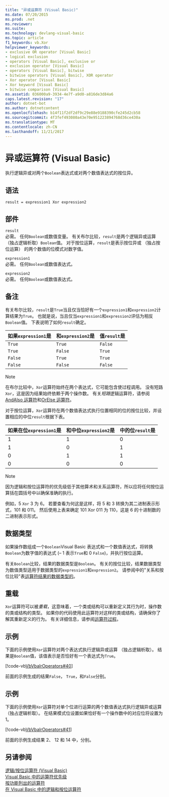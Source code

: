 ```yaml
---
title: "异或运算符 (Visual Basic)"
ms.date: 07/20/2015
ms.prod: .net
ms.reviewer: 
ms.suite: 
ms.technology: devlang-visual-basic
ms.topic: article
f1_keywords: vb.Xor
helpviewer_keywords:
- exclusive OR operator [Visual Basic]
- logical exclusion
- operators [Visual Basic], exclusive or
- exclusion operator [Visual Basic]
- operators [Visual Basic], bitwise
- bitwise operators [Visual Basic], XOR operator
- Xor operator [Visual Basic]
- Xor keyword [Visual Basic]
- bitwise comparison [Visual Basic]
ms.assetid: 036000a9-3934-4e7f-a9d0-a816de3d84a6
caps.latest.revision: "17"
author: dotnet-bot
ms.author: dotnetcontent
ms.openlocfilehash: b14f11f2df2df9c29e88e9188390cfe245d2cb58
ms.sourcegitcommit: 4f3fef493080a43e70e951223894768d36ce430a
ms.translationtype: MT
ms.contentlocale: zh-CN
ms.lasthandoff: 11/21/2017
---
```

# <a name="xor-operator-visual-basic"></a>异或运算符 (Visual Basic)
执行逻辑异或对两个`Boolean`表达式或对两个数值表达式的按位异。  
  
## <a name="syntax"></a>语法  
  
```  
result = expression1 Xor expression2  
```  
  
## <a name="parts"></a>部件  
 `result`  
 必需。 任何`Boolean`或数值变量。 有关布尔比较，`result`是两个逻辑异或运算 （独占逻辑析取）`Boolean`值。 对于按位运算，`result`是表示按位异或 （独占按位运算） 的两个数值的位模式对数字值。  
  
 `expression1`  
 必需。 任何`Boolean`或数值表达式。  
  
 `expression2`  
 必需。 任何`Boolean`或数值表达式。  
  
## <a name="remarks"></a>备注  
 有关布尔比较，`result`是`True`当且仅当恰好有一个`expression1`和`expression2`计算结果为`True`。 也就是说，当且仅当`expression1`和`expression2`评估为相反`Boolean`值。 下表说明了如何`result`确定。  
  
|如果`expression1`是|和`expression2`是|值`result`是|  
|-------------------------|--------------------------|------------------------------|  
|`True`|`True`|`False`|  
|`True`|`False`|`True`|  
|`False`|`True`|`True`|  
|`False`|`False`|`False`|  
  
> [!NOTE]
>  在布尔比较中，`Xor`运算符始终在两个表达式，它可能包含使过程调用。 没有短路`Xor`，这是因为结果始终依赖于两个操作数。 有关*短路*逻辑运算符，请参阅[AndAlso 运算符](../../../visual-basic/language-reference/operators/andalso-operator.md)和[OrElse 运算符](../../../visual-basic/language-reference/operators/orelse-operator.md)。  
  
 对于按位运算，`Xor`运算符在两个数值表达式执行位置相同的位的按位比较，并设置相应的中位`result`根据下表。  
  
|如果在位`expression1`是|和中位`expression2`是|中的位`result`是|  
|--------------------------------|---------------------------------|----------------------------|  
|1|1|0|  
|1|0|1|  
|0|1|1|  
|0|0|0|  
  
> [!NOTE]
>  因为逻辑和按位运算符的优先级低于其他算术和关系运算符，所以应将任何按位运算括在圆括号中以确保准确的执行。  
  
 例如，5 `Xor` 3 为 6。 若要查看为何这是这样，将 5 和 3 转换为其二进制表示形式，101 和 011。 然后使用上表来确定 101 Xor 011 为 110，这是 6 的十进制数的二进制表示形式。  
  
## <a name="data-types"></a>数据类型  
 如果操作数组成一个`Boolean`Visual Basic 表达式和一个数值表达式，将转换`Boolean`为数字值的表达式 (– 1 表示`True`和 0 `False`)，并执行按位运算。  
  
 有关`Boolean`比较，结果的数据类型是`Boolean`。 有关的按位比较，结果数据类型为数值类型适用于数据类型的`expression1`和`expression2`。 请参阅中的"关系和按位比较"表[运算符结果的数据类型的](../../../visual-basic/language-reference/operators/data-types-of-operator-results.md)。  
  
## <a name="overloading"></a>重载  
 `Xor`运算符可以被*重载*，这意味着，一个类或结构可以重新定义其行为时，操作数的类或结构的类型。 如果你的代码使用此运算符对这样的类或结构，请确保你了解其重新定义的行为。 有关详细信息，请参阅[运算符过程](../../../visual-basic/programming-guide/language-features/procedures/operator-procedures.md)。  
  
## <a name="example"></a>示例  
 下面的示例使用`Xor`运算符对两个表达式执行逻辑异或运算 （独占逻辑析取）。 结果是`Boolean`值，该值表示是否恰好有一个表达式为`True`。  
  
 [!code-vb[VbVbalrOperators#40](../../../visual-basic/language-reference/operators/codesnippet/VisualBasic/xor-operator_1.vb)]  
  
 前面的示例生成的结果`False`， `True`，和`False`分别。  
  
## <a name="example"></a>示例  
 下面的示例使用`Xor`运算符对单个位进行运算的两个数值表达式执行逻辑异或运算 （独占逻辑析取）。 在结果模式位设置如果恰好有一个操作数中的对应位将设置为 1。  
  
 [!code-vb[VbVbalrOperators#41](../../../visual-basic/language-reference/operators/codesnippet/VisualBasic/xor-operator_2.vb)]  
  
 前面的示例生成结果 2、 12 和 14 中，分别。  
  
## <a name="see-also"></a>另请参阅  
 [逻辑/按位运算符 (Visual Basic)](../../../visual-basic/language-reference/operators/logical-bitwise-operators.md)  
 [Visual Basic 中的运算符优先级](../../../visual-basic/language-reference/operators/operator-precedence.md)  
 [按功能列出的运算符](../../../visual-basic/language-reference/operators/operators-listed-by-functionality.md)  
 [在 Visual Basic 中的逻辑和按位运算符](../../../visual-basic/programming-guide/language-features/operators-and-expressions/logical-and-bitwise-operators.md)
